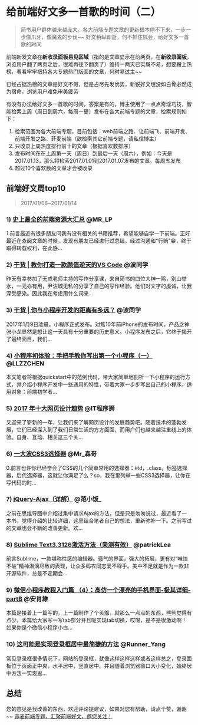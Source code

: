 # 给前端好文多一首歌的时间（二）
> 简书用户群体越来越庞大，各大前端专题文章的更新根本停不下来，一步一步像爪牙，像魔鬼的步伐~~
> 好文稍纵即逝，何不抓住机会，给好文多一首歌的时间

前端新发文章在**新收录面板易见区域**（指的是文章显示在前两页，在**新收录面板**，浏览用户翻了两页之后，很难再往下翻页了）维持一两天已实属不易，想要蹭上热榜，看看牢牢把持各大专题热门版面的文章，何时易过主~~

已经占据热榜的文章是好文不假，但是占尽先发优势，新锐好文埋没如白骨必然成为宿命，浏览用户难免审美疲劳

有没有办法给好文多一首歌的时间，答案是有的，博主使用了一点点奇淫巧技，智能检索上周（周日到周六，每周一更）发布在各大前端专题的文章，检索规则如下：
1. 检索范围为各大前端专题，目前包括：web前端之路、让前端飞、前端开发、前端开发之路、菲麦前端（欲检索其它前端专题，请私信博主）
2. 只收录上周热度排行前十的文章（根据喜欢数排序）
3. 发布时间在在上周第一天（周日）到最后一天（周六），例如：今天是2017.01.13，那么将检索2017.01.01到2017.01.07发布的文章。每周五发布
4. 超过10个喜欢数的文章才会被收录

## 前端好文周top10
> 2017/01/08~2017/01/14



### 1) [史上最全的前端资源大汇总](http://www.jianshu.com/p/6cb49271cd2a) @MR_LP
1.前言最近有很多朋友问我有没有相关的书籍推荐，希望能够自学一下前端。正好最近在查阅文章的时候，发现有朋友已经进行过总结。经过沟通和“行贿”😁，终于取得转载权利，在此感...


### 2) [干货 | 教你打造一款颜值逆天的VS Code](http://www.jianshu.com/p/80e983201f86) @波同学
昨天有幸参加了无戒老师主持的写作分享课，来自简书的四位大神一鸣，别山举水，一元亦有用，尹沽城无私的分享了自己的写作经验。他们对文字的虔诚，让我深受感染。因此我在考虑用什么词来...


### 3) [干货 | 你与小程序开发的距离有多远？](http://www.jianshu.com/p/ac421d2e5908) @波同学
2017年1月9日凌晨。小程序正式发布。对焦10年前iPhone的发布时间，产品之神张小龙显然是想让这一天具有十分重要的历史意义。小程序发布之后，它终于揭开了最终面目，我们...


### 4) [小程序初体验：手把手教你写出第一个小程序（一）](http://www.jianshu.com/p/027726e15a32) @LLZZCHEN
本文笔者将根据quickstart中的范例代码，带大家简单地剖析一下小程序的运行方式，并介绍小程序开发中一些通用的特性，带着大家一步步写出自己的小程序。适用对象：前端初学者...


### 5) [2017 年十大网页设计趋势](http://www.jianshu.com/p/d2285d06f782) @IT程序狮
又迎来了崭新的一年，让我们来了解网页设计的发展趋势吧。随着技术的蓬勃发展，它们已经深入到了我们日常生活的方方面面，而用户们也越来越注重线上的体验。自身、互动、相关这三个关...


### 6) [一大波CSS3选择器](http://www.jianshu.com/p/0ae32645a068) @Mr_森哥
0.前言也许你已经学会了CSS的几个简单常用的选择器：#id，.class，标签选择器，后代选择器，这就让你满足了么？so，我在里列举一些CSS3选择器，让你在写代码的时...


### 7) [jQuery-Ajax（详解）](http://www.jianshu.com/p/d442a171100f) @范小饭_
之前在思维导图中介绍过集中请求Ajax的方法，但是只是匆匆说过，最近看了一本书，觉得介绍的比较详细，这里结合笔者自己的想法，重新弥补一下。之前写过的文章也会不断的改善更新。欢...


### 8) [Sublime Text3.3126激活方法（亲测有效）](http://www.jianshu.com/p/7fa9678ffc44) @patrickLea
前言Sublime，一款堪称性感的编辑器。骚气的界面，强大的拓展，更有对“唯快不破”精神淋漓尽致的表现，让众多码农同志爱不释手。美中不足就是作为一款非开源软件，总是不定期会...


### 9) [微信小程序教程入门篇 （4）：高仿一个漂亮的手机界面-极其详细-partB](http://www.jianshu.com/p/8940e8f7c18e) @安肖雄
本篇是接着上一篇写的，上一篇制作了个头部，就那么一点点的东西，熊熊觉得有点少，本篇给大家写一写tab部分并且呢实现tab切换，哎呀，是不是很激动啊！如果你是个微信小程序小白...


### 10) [这可能是实现登录框居中最简捷的方法](http://www.jianshu.com/p/a6c0faa66c33) @Runner_Yang
常见登录框很多情况下，网站的登录框，就像这样这样这样或者这样总之，登录面板位于页面正中央，水平居中，竖直居中。并且随着浏览器窗口大小变化，始终居中方法一实现思...


## 总结
您的意见是我改善的东西，欢迎评论提建议，如果对您有帮助，请点个赞，谢谢~~
[菲麦前端专题，汇聚前端好文，邀您关注！](http://www.jianshu.com/c/4f96d8bcb372)



